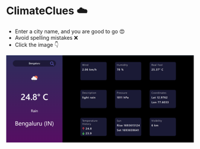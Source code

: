 # ClimateClues ☁️

- Enter a city name, and you are good to go 😍
- Avoid spelling mistakes ❌
- Click the image 👇

[![Sample image](Sample.png)](https://chethan0302.github.io/Climate-Clues/)
